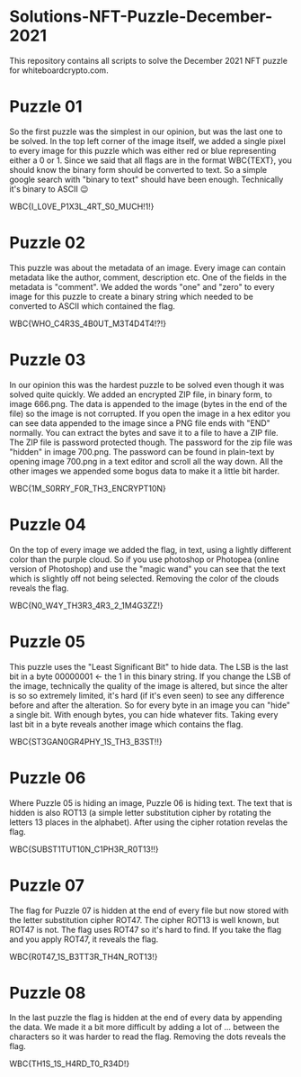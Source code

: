 # Solutions-NFT-Puzzle-December-2021
This repository contains all scripts to solve the December 2021 NFT puzzle for whiteboardcrypto.com.

# Puzzle 01

So the first puzzle was the simplest in our opinion, but was the last one to be solved. In the top left corner of the image itself, we added a single pixel to every image for this puzzle which was either red or blue representing either a 0 or 1. Since we said that all flags are in the format WBC{TEXT}, you should know the binary form should be converted to text. So a simple google search with "binary to text" should have been enough. Technically it's binary to ASCII :wink:

WBC{I_L0VE_P1X3L_4RT_S0_MUCH!1!}

# Puzzle 02

This puzzle was about the metadata of an image. Every image can contain metadata like the author, comment, description etc. One of the fields in the metadata is "comment". We added the words "one" and "zero" to every image for this puzzle to create a binary string which needed to be converted to ASCII which contained the flag.

WBC{WHO_C4R3S_4B0UT_M3T4D4T4!?!}

# Puzzle 03

In our opinion this was the hardest puzzle to be solved even though it was solved quite quickly. We added an encrypted ZIP file, in binary form, to image 666.png. The data is appended to the image (bytes in the end of the file) so the image is not corrupted. If you open the image in a hex editor you can see data appended to the image since a PNG file ends with "END" normally. You can extract the bytes and save it to a file to have a ZIP file. The ZIP file is password protected though. The password for the zip file was "hidden" in image 700.png. The password can be found in plain-text by opening image 700.png in a text editor and scroll all the way down. All the other images we appended some bogus data to make it a little bit harder.

WBC{1M_S0RRY_F0R_TH3_ENCRYPT10N}

# Puzzle 04

On the top of every image we added the flag, in text, using a lightly different color than the purple cloud. So if you use photoshop or Photopea (online version of Photoshop) and use the "magic wand" you can see that the text which is slightly off not being selected. Removing the color of the clouds reveals the flag.

WBC{N0_W4Y_TH3R3_4R3_2_1M4G3ZZ!}

# Puzzle 05

This puzzle uses the "Least Significant Bit" to hide data. The LSB is the last bit in a byte 00000001 <- the 1 in this binary string. If you change the LSB of the image, technically the quality of the image is altered, but since the alter is so so extremely limited, it's hard (if it's even seen) to see any difference before and after the alteration. So for every byte in an image you can "hide" a single bit. With enough bytes, you can hide whatever fits. Taking every last bit in a byte reveals another image which contains the flag.

WBC{ST3GAN0GR4PHY_1S_TH3_B3ST!!}

# Puzzle 06

Where Puzzle 05 is hiding an image, Puzzle 06 is hiding text. The text that is hidden is also ROT13 (a simple letter substitution cipher by rotating the letters 13 places in the alphabet). After using the cipher rotation revelas the flag.

WBC{SUBST1TUT10N_C1PH3R_R0T13!!}

# Puzzle 07

The flag for Puzzle 07 is hidden at the end of every file but now stored with the letter substitution cipher ROT47. The cipher ROT13 is well known, but ROT47 is not. The flag uses ROT47 so it's hard to find. If you take the flag and you apply ROT47, it reveals the flag.

WBC{R0T47_1S_B3TT3R_TH4N_ROT13!}

# Puzzle 08

In the last puzzle the flag is hidden at the end of every data by appending the data. We made it a bit more difficult by adding a lot of ... between the characters so it was harder to read the flag. Removing the dots reveals the flag.

WBC{TH1S_1S_H4RD_T0_R34D!}
